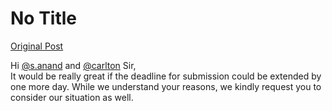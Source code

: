 # No Title

[Original Post](https://discourse.onlinedegree.iitm.ac.in/t/169029/263)

<p>Hi <a class="mention" href="/u/s.anand">@s.anand</a> and <a class="mention" href="/u/carlton">@carlton</a> Sir,<br>
It would be really  great if the deadline for submission could be extended by one more day. While we understand your reasons, we kindly request you to consider our situation as well.</p>
